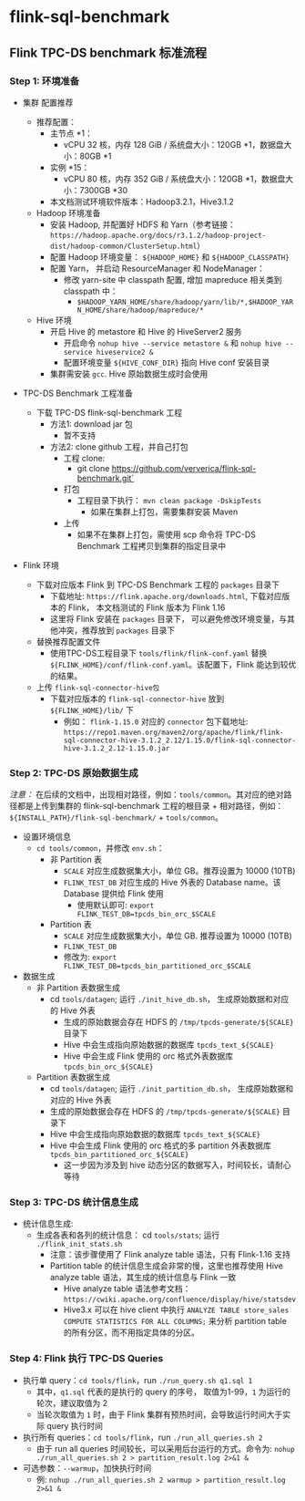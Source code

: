 # flink-sql-benchmark

## Flink TPC-DS benchmark 标准流程

### Step 1: 环境准备

- 集群 配置推荐
  - 推荐配置：
    - 主节点 *1：
      - vCPU 32 核，内存 128 GiB / 系统盘大小：120GB *1，数据盘大小：80GB *1
    - 实例 *15：
      - vCPU 80 核，内存 352 GiB / 系统盘大小：120GB *1，数据盘大小：7300GB *30
    - 本文档测试环境软件版本：Hadoop3.2.1，Hive3.1.2
  - Hadoop 环境准备
    - 安装 Hadoop, 并配置好 HDFS 和 Yarn（参考链接：`https://hadoop.apache.org/docs/r3.1.2/hadoop-project-dist/hadoop-common/ClusterSetup.html`）
    - 配置 Hadoop 环境变量： `${HADOOP_HOME}` 和 `${HADOOP_CLASSPATH}`
    - 配置 Yarn， 并启动 ResourceManager 和 NodeManager：
      - 修改 yarn-site 中 classpath 配置, 增加 mapreduce 相关类到 classpath 中：
        - `$HADOOP_YARN_HOME/share/hadoop/yarn/lib/*,$HADOOP_YARN_HOME/share/hadoop/mapreduce/*`
  - Hive 环境
    - 开启 Hive 的 metastore 和 Hive 的 HiveServer2 服务
      - 开启命令 `nohup hive --service metastore &` 和 `nohup hive --service hiveservice2 &`
      - 配置环境变量 `${HIVE_CONF_DIR}` 指向 Hive conf 安装目录
    - 集群需安装 `gcc`. Hive 原始数据生成时会使用
      
- TPC-DS Benchmark 工程准备
  - 下载 TPC-DS flink-sql-benchmark 工程
    - 方法1: download jar 包
      - 暂不支持
    - 方法2: clone github 工程，并自己打包
      - 工程 clone:
        - git clone https://github.com/ververica/flink-sql-benchmark.git`
      - 打包
        - 工程目录下执行： `mvn clean package -DskipTests`
          - 如果在集群上打包，需要集群安装 Maven
      - 上传
        - 如果不在集群上打包，需使用 scp 命令将 TPC-DS Benchmark 工程拷贝到集群的指定目录中

- Flink 环境
  - 下载对应版本 Flink 到 TPC-DS Benchmark 工程的 `packages` 目录下
    - 下载地址: `https://flink.apache.org/downloads.html`, 下载对应版本的 Flink， 本文档测试的 Flink 版本为 Flink 1.16
    - 这里将 Flink 安装在 `packages` 目录下， 可以避免修改环境变量，与其他冲突，推荐放到 `packages` 目录下
  - 替换推荐配置文件
    - 使用TPC-DS工程目录下 `tools/flink/flink-conf.yaml` 替换 `${FLINK_HOME}/conf/flink-conf.yaml`。该配置下，Flink 能达到较优的结果。
  - 上传 `flink-sql-connector-hive包`
    - 下载对应版本的 `flink-sql-connector-hive` 放到 `${FLINK_HOME}/lib/` 下
      - 例如： `flink-1.15.0` 对应的 `connector` 包下载地址: `https://repo1.maven.org/maven2/org/apache/flink/flink-sql-connector-hive-3.1.2_2.12/1.15.0/flink-sql-connector-hive-3.1.2_2.12-1.15.0.jar`

### Step 2: TPC-DS 原始数据生成

*注意：* 在后续的文档中，出现相对路径，例如：`tools/common`。其对应的绝对路径都是上传到集群的 flink-sql-benchmark 工程的根目录 + 相对路径，例如：`${INSTALL_PATH}/flink-sql-benchmark/` + `tools/common`。

- 设置环境信息
  - `cd tools/common`，并修改 `env.sh`：
    - 非 Partition 表
      - `SCALE` 对应生成数据集大小，单位 GB。推荐设置为 10000 (10TB)
      - `FLINK_TEST_DB` 对应生成的 Hive 外表的 Database name。该 Database 提供给 Flink 使用
        - 使用默认即可: `export FLINK_TEST_DB=tpcds_bin_orc_$SCALE`
    - Partition 表
      - `SCALE` 对应生成数据集大小，单位 GB. 推荐设置为 10000 (10TB)
      - `FLINK_TEST_DB`
      - 修改为: `export FLINK_TEST_DB=tpcds_bin_partitioned_orc_$SCALE`
- 数据生成
  - 非 Partition 表数据生成
    - cd `tools/datagen`; 运行 `./init_hive_db.sh`， 生成原始数据和对应的 Hive 外表
      - 生成的原始数据会存在 HDFS 的 `/tmp/tpcds-generate/${SCALE}` 目录下
      - Hive 中会生成指向原始数据的数据库 `tpcds_text_${SCALE}`
      - Hive 中会生成 Flink 使用的 orc 格式外表数据库 `tpcds_bin_orc_${SCALE}`
  - Partition 表数据生成
    - cd `tools/datagen`; 运行 `./init_partition_db.sh`， 生成原始数据和对应的 Hive 外表
    - 生成的原始数据会存在 HDFS 的 `/tmp/tpcds-generate/${SCALE}` 目录下
    - Hive 中会生成指向原始数据的数据库 `tpcds_text_${SCALE}`
    - Hive 中会生成 Flink 使用的 orc 格式的多 partition 外表数据库 `tpcds_bin_partitioned_orc_${SCALE}`
      - 这一步因为涉及到 hive 动态分区的数据写入，时间较长，请耐心等待

### Step 3: TPC-DS 统计信息生成
- 统计信息生成:
  - 生成各表和各列的统计信息： cd `tools/stats`; 运行 `./flink_init_stats.sh`
    - 注意：该步骤使用了 Flink analyze table 语法，只有 Flink-1.16 支持
    - Partition table 的统计信息生成会非常的慢，这里也推荐使用 Hive analyze table 语法，其生成的统计信息与 Flink 一致
      - Hive analyze table 语法参考文档：`https://cwiki.apache.org/confluence/display/hive/statsdev`
      - Hive3.x 可以在 hive client 中执行 `ANALYZE TABLE store_sales COMPUTE STATISTICS FOR ALL COLUMNS;` 来分析 partition table 的所有分区，而不用指定具体的分区。

### Step 4: Flink 执行 TPC-DS Queries

- 执行单 query：`cd tools/flink`，run `./run_query.sh q1.sql 1`
  - 其中，`q1.sql` 代表的是执行的 query 的序号， 取值为1-99，`1` 为运行的轮次，建议取值为 2
  - 当轮次取值为 `1` 时，由于 Flink 集群有预热时间，会导致运行时间大于实际 query 执行时间
- 执行所有 queries：`cd tools/flink`，run `./run_all_queries.sh 2`
  - 由于 run all queries 时间较长，可以采用后台运行的方式。命令为: `nohup ./run_all_queries.sh 2 > partition_result.log 2>&1 &`
- 可选参数：`--warmup`，加快执行时间
  - 例: `nohup ./run_all_queries.sh 2 warmup > partition_result.log 2>&1 &`